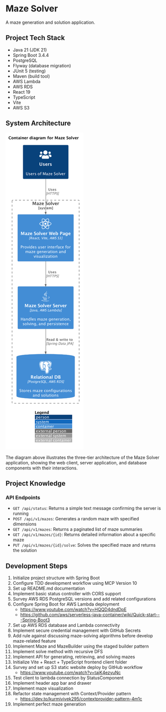 # Maze Solver

A maze generation and solution application.

## Project Tech Stack

- Java 21 (JDK 21)
- Spring Boot 3.4.4
- PostgreSQL
- Flyway (database migration)
- JUnit 5 (testing)
- Maven (build tool)
- AWS Lambda
- AWS RDS
- React 19
- TypeScript
- Vite
- AWS S3

## System Architecture

![Maze Solver Container Diagram](diagrams/maze-solver-container-diagram.png)

The diagram above illustrates the three-tier architecture of the Maze Solver application, showing the web client, server application, and database components with their interactions.

## Project Knowledge

### API Endpoints

- `GET /api/status`: Returns a simple text message confirming the server is running
- `POST /api/v1/mazes`: Generates a random maze with specified dimensions
- `GET /api/v1/mazes`: Returns a paginated list of maze summaries
- `GET /api/v1/mazes/{id}`: Returns detailed information about a specific maze
- `PUT /api/v1/mazes/{id}/solve`: Solves the specified maze and returns the solution

## Development Steps

1. Initialize project structure with Spring Boot
2. Configure TDD development workflow using MCP Version 10
3. Set up README.md documentation
4. Implement basic status controller with CORS support
5. Survey AWS RDS PostgreSQL versions and add related configurations
6. Configure Spring Boot for AWS Lambda deployment
   - https://www.youtube.com/watch?v=HQQD4dndDpE
   - https://github.com/aws/serverless-java-container/wiki/Quick-start---Spring-Boot3
7. Set up AWS RDS database and Lambda connectivity
8. Implement secure credential management with GitHub Secrets
9. Add rule against discussing maze-solving algorithms before develop maze-related feature
10. Implement Maze and MazeBuilder using the staged builder pattern
11. Implement solve method with recursive DFS
12. Implement API for generating, retrieving, and solving mazes
13. Initialize Vite + React + TypeScript frontend client folder
14. Survey and set up S3 static website deploy by GitHub workflow
    - https://www.youtube.com/watch?v=tajK4ezyuNc
15. Test client to lambda connection by StatusComponent
16. Implement header app bar and drawer
17. Implement maze visualization
18. Refactor state management with Context/Provider pattern
    - https://dev.to/kurmivivek295/contextprovider-pattern-4m1c
19. Implement perfect maze generation
